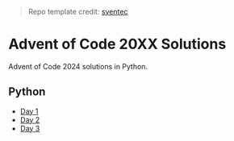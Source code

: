 > Repo template credit: [sventec](https://github.com/sventec)

# Advent of Code 20XX Solutions

Advent of Code 2024 solutions in Python.


## Python

- [Day 1](./python/day01/day01.py)
- [Day 2](./python/day02/day02.py)
- [Day 3](./python/day03/day03.py)
